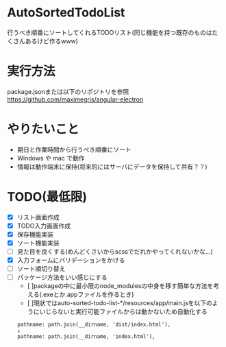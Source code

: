 # AutoSortedTodoList
行うべき順番にソートしてくれるTODOリスト(同じ機能を持つ既存のものはたくさんあるけど作るwww)

# 実行方法
package.jsonまたは以下のリポジトリを参照  
https://github.com/maximegris/angular-electron

# やりたいこと
- 期日と作業時間から行うべき順番にソート
- Windows や mac で動作
- 情報は動作端末に保持(将来的にはサーバにデータを保持して共有？？)

# TODO(最低限)
- [x] リスト画面作成
- [x] TODO入力画面作成
- [x] 保存機能実装
- [x] ソート機能実装
- [ ] 見た目を良くする(めんどくさいからscssでだれかやってくれないかな...)
- [x] 入力フォームにバリデーションをかける
- [ ] ソート順切り替え
- [ ] パッケージ方法をいい感じにする
    - [ ]packageの中に最小限のnode_modulesの中身を移す簡単な方法を考える(.exeとか.appファイルを作るとき)
    - [ ]現状ではauto-sorted-todo-list-*/resources/app/main.jsを以下のようにいじらないと実行可能ファイルからは動かないため自動化する
    ```
    pathname: path.join(__dirname, 'dist/index.html'),
    ↓
    pathname: path.join(__dirname, 'index.html'),
    ```